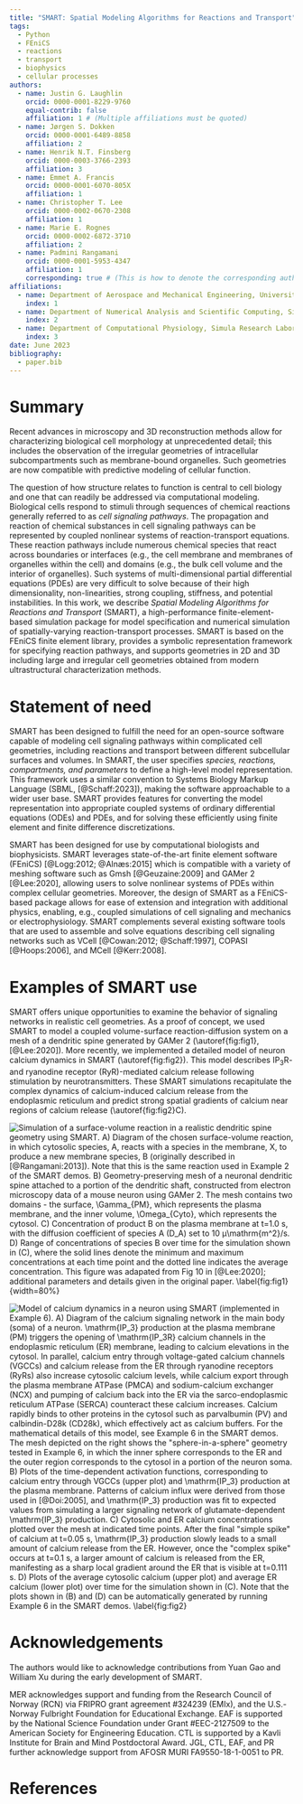 ```yaml
---
title: "SMART: Spatial Modeling Algorithms for Reactions and Transport"
tags:
  - Python
  - FEniCS
  - reactions
  - transport
  - biophysics
  - cellular processes
authors:
  - name: Justin G. Laughlin
    orcid: 0000-0001-8229-9760
    equal-contrib: false
    affiliation: 1 # (Multiple affiliations must be quoted)
  - name: Jørgen S. Dokken
    orcid: 0000-0001-6489-8858
    affiliation: 2
  - name: Henrik N.T. Finsberg
    orcid: 0000-0003-3766-2393
    affiliation: 3
  - name: Emmet A. Francis
    orcid: 0000-0001-6070-805X
    affiliation: 1
  - name: Christopher T. Lee
    orcid: 0000-0002-0670-2308
    affiliation: 1
  - name: Marie E. Rognes
    orcid: 0000-0002-6872-3710
    affiliation: 2
  - name: Padmini Rangamani
    orcid: 0000-0001-5953-4347
    affiliation: 1
    corresponding: true # (This is how to denote the corresponding author)
affiliations:
  - name: Department of Aerospace and Mechanical Engineering, University of California San Diego, La Jolla, CA, USA
    index: 1
  - name: Department of Numerical Analysis and Scientific Computing, Simula Research Laboratory, Oslo, Norway
    index: 2
  - name: Department of Computational Physiology, Simula Research Laboratory, Oslo, Norway
    index: 3
date: June 2023
bibliography:
  - paper.bib
---
```


# Summary

<!-- A summary describing the high-level functionality and purpose of the software for a diverse, non-specialist audience. -->

Recent advances in microscopy and 3D reconstruction methods allow for characterizing biological cell morphology at unprecedented detail;
this includes the observation of the irregular geometries of intracellular subcompartments such as membrane-bound organelles.
Such geometries are now compatible with predictive modeling of cellular function.
<!-- Just as the shape of a car influences its aerodynamics and function, the intricate geometry of the cell also influences its function and behaviors. -->
The question of how structure relates to function is central to cell biology and one that can readily be addressed via computational modeling.
Biological cells respond to stimuli through sequences of chemical reactions generally referred to as *cell signaling pathways*.
The propagation and reaction of chemical substances in cell signaling pathways can be represented by coupled nonlinear
systems of reaction-transport equations.
These reaction pathways include numerous chemical species that react across boundaries or interfaces
(e.g., the cell membrane and membranes of organelles within the cell) and domains
(e.g., the bulk cell volume and the interior of organelles).
Such systems of multi-dimensional partial differential equations (PDEs) are very difficult to solve
because of their high dimensionality, non-linearities, strong coupling, stiffness, and potential instabilities.
In this work, we describe *Spatial Modeling Algorithms for Reactions and Transport* (SMART),
a high-performance finite-element-based simulation package for model specification and numerical simulation of spatially-varying reaction-transport processes.
SMART is based on the FEniCS finite element library, provides a symbolic representation
framework for specifying reaction pathways, and supports geometries in 2D and 3D including
large and irregular cell geometries obtained from modern ultrastructural characterization methods.

# Statement of need

<!-- A Statement of need section that clearly illustrates the research purpose of the software and places it in the context of related work. -->

SMART has been designed to fulfill the need for an open-source software capable of modeling cell signaling pathways within complicated cell geometries,
including reactions and transport between different subcellular surfaces and volumes.
In SMART, the user specifies *species, reactions, compartments, and parameters* to define a high-level model representation.
This framework uses a similar convention to Systems Biology Markup Language (SBML, [@Schaff:2023]),
making the software approachable to a wider user base.
SMART provides features for converting the model representation into appropriate coupled systems
of ordinary differential equations (ODEs) and PDEs,
and for solving these efficiently using finite element and finite difference discretizations.

<!-- * Describe in 1-2 sentences which frameworks that exist in addition to SMART
* State in 1-2 sentences why these are insufficient
* Describe in 1-2 sentence key SMART features that addresses these insufficiencies.
* Include citations, see how to format citations in text. -->

SMART has been designed for use by computational biologists and biophysicists.
SMART leverages state-of-the-art finite element software (FEniCS) [@Logg:2012; @Alnæs:2015]
which is compatible with a variety of meshing software such as Gmsh [@Geuzaine:2009]
and GAMer 2 [@Lee:2020], allowing users to solve nonlinear systems of PDEs within complex cellular geometries.
Moreover, the design of SMART as a FEniCS-based package allows for ease of extension and integration
with additional physics, enabling, e.g., coupled simulations of cell signaling and mechanics or electrophysiology.
SMART complements several existing software tools that are used to assemble and solve equations
describing cell signaling networks such as VCell [@Cowan:2012; @Schaff:1997], COPASI [@Hoops:2006], and MCell [@Kerr:2008].

# Examples of SMART use

<!-- * Detail one existing and some upcoming use cases for SMART.
* Include 1-2 figures, and 2-3 references. -->

SMART offers unique opportunities to examine the behavior of signaling networks
in realistic cell geometries. As a proof of concept, we used SMART to model
a coupled volume-surface reaction-diffusion system on a mesh of a dendritic spine generated by GAMer 2 (\autoref{fig:fig1}, [@Lee:2020]).
More recently, we implemented a detailed model of neuron calcium dynamics in SMART (\autoref{fig:fig2}).
This model describes $\mathrm{IP_3R}$- and ryanodine receptor (RyR)-mediated
calcium release following stimulation by neurotransmitters.
These SMART simulations recapitulate the complex dynamics of calcium-induced
calcium release from the endoplasmic reticulum and predict strong
spatial gradients of calcium near regions of calcium release (\autoref{fig:fig2}C).

<!-- Figures can be included like this: -->
<!-- ![Caption for example figure.\label{fig:example}](figure.png) -->
<!-- and referenced from text using \autoref{fig:example}. -->

![Simulation of a surface-volume reaction in a realistic dendritic spine geometry using SMART. A) Diagram of the chosen surface-volume reaction, in which cytosolic species, A, reacts with a species in the membrane, X, to produce a new membrane species, B (originally described in [@Rangamani:2013]). Note that this is the same reaction used in Example 2 of the SMART demos. B) Geometry-preserving mesh of a neuronal dendritic spine attached to a portion of the dendritic shaft, constructed from electron microscopy data of a mouse neuron using GAMer 2. The mesh contains two domains - the surface, $\Gamma_{PM}$, which represents the plasma membrane, and the inner volume, $\Omega_{Cyto}$, which represents the cytosol. C) Concentration of product B on the plasma membrane at $t=1.0$ s, with the diffusion coefficient of species A ($D_A$) set to 10 μ$\mathrm{m^2}$/s. D) Range of concentrations of species B over time for the simulation shown in (C), where the solid lines denote the minimum and maximum concentrations at each time point and the dotted line indicates the average concentration. This figure was adapated from Fig 10 in [@Lee:2020]; additional parameters and details given in the original paper. \label{fig:fig1}](JOSS_Fig1.png){width=80%}

![Model of calcium dynamics in a neuron using SMART (implemented in Example 6). A) Diagram of the calcium signaling network in the main body (soma) of a neuron. $\mathrm{IP_3}$ production at the plasma membrane (PM) triggers the opening of $\mathrm{IP_3R}$ calcium channels in the endoplasmic reticulum (ER) membrane, leading to calcium elevations in the cytosol. In parallel, calcium entry through voltage-gated calcium channels (VGCCs) and calcium release from the ER through ryanodine receptors (RyRs) also increase cytosolic calcium levels, while calcium export through the plasma membrane ATPase (PMCA) and sodium-calcium exchanger (NCX) and pumping of calcium back into the ER via the sarco-endoplasmic reticulum ATPase (SERCA) counteract these calcium increases. Calcium rapidly binds to other proteins in the cytosol such as parvalbumin (PV) and calbindin-D28k (CD28k), which effectively act as calcium buffers. For the mathematical details of this model, see Example 6 in the SMART demos. The mesh depicted on the right shows the "sphere-in-a-sphere" geometry tested in Example 6, in which the inner sphere corresponds to the ER and the outer region corresponds to the cytosol in a portion of the neuron soma. B) Plots of the time-dependent activation functions, corresponding to calcium entry through VGCCs (upper plot) and $\mathrm{IP_3}$ production at the plasma membrane. Patterns of calcium influx were derived from those used in [@Doi:2005], and $\mathrm{IP_3}$ production was fit to expected values from simulating a larger signaling network of glutamate-dependent $\mathrm{IP_3}$ production. C) Cytosolic and ER calcium concentrations plotted over the mesh at indicated time points. After the final "simple spike" of calcium at $t=0.05$ s, $\mathrm{IP_3}$ production slowly leads to a small amount of calcium release from the ER. However, once the "complex spike" occurs at $t=0.1$ s, a larger amount of calcium is released from the ER, manifesting as a sharp local gradient around the ER that is visible at $t=0.111$ s. D) Plots of the average cytosolic calcium (upper plot) and average ER calcium (lower plot) over time for the simulation shown in (C). Note that the plots shown in (B) and (D) can be automatically generated by running Example 6 in the SMART demos. \label{fig:fig2}](JOSS_Fig2.png)


<!-- # Citations -->

<!-- Citations to entries in paper.bib should be in -->
<!-- [rMarkdown](http://rmarkdown.rstudio.com/authoring_bibliographies_and_citations.html) -->
<!-- format. -->

<!-- If you want to cite a software repository URL (e.g. something on GitHub without a preferred -->
<!-- citation) then you can do it with the example BibTeX entry below for @fidgit. -->

<!-- For a quick reference, the following citation commands can be used: -->
<!-- - `@author:2001`  ->  "Author et al. (2001)" -->
<!-- - `[@author:2001]` -> "(Author et al., 2001)" -->
<!-- - `[@author1:2001; @author2:2001]` -> "(Author1 et al., 2001; Author2 et al., 2002)" -->

<!-- # Figures -->


<!-- Figure sizes can be customized by adding an optional second parameter: -->
<!-- ![Caption for example figure.](figure.png){ width=20% } -->

# Acknowledgements

The authors would like to acknowledge contributions from Yuan Gao and William Xu during the early development of SMART.

MER acknowledges support and funding from the Research Council of Norway (RCN) via FRIPRO grant agreement #324239 (EMIx), and the U.S.-Norway Fulbright Foundation for Educational Exchange.
EAF is supported by the National Science Foundation under Grant #EEC-2127509 to the American Society for Engineering Education.
CTL is supported by a Kavli Institute for Brain and Mind Postdoctoral Award.
JGL, CTL, EAF, and PR further acknowledge support from AFOSR MURI FA9550-18-1-0051 to PR.

# References
